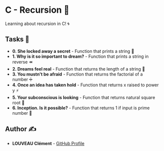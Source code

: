 # C - Recursion 🔄

Learning about recursion in C! 🌀

## Tasks 📝

* **0. She locked away a secret** - Function that prints a string 📢
* **1. Why is it so important to dream?** - Function that prints a string in reverse ⏪
* **2. Dreams feel real** - Function that returns the length of a string 📏
* **3. You mustn't be afraid** - Function that returns the factorial of a number ➗
* **4. Once an idea has taken hold** - Function that returns x raised to power y ⚡
* **5. Your subconscious is looking** - Function that returns natural square root 🔢
* **6. Inception. Is it possible?** - Function that returns 1 if input is prime number 🎯

## Author ✍️

* **LOUVEAU Clément** - [GitHub Profile](https://github.com/valak7200)
